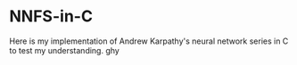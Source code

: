 # NNFS-in-C
Here is my implementation of Andrew Karpathy's neural network series in C to test my understanding.
ghy